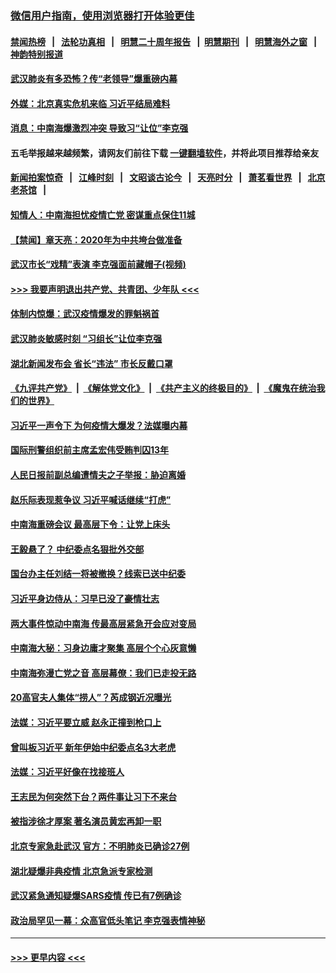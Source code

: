 ### [微信用户指南，使用浏览器打开体验更佳](https://github.com/gfw-breaker/banned-news1/blob/master/indexes/wechat-guide.md?t=0)
#### [禁闻热榜](热点新闻.md?t=0)  &nbsp;&nbsp;|&nbsp;&nbsp; [法轮功真相](https://github.com/gfw-breaker/truth/blob/master/README.md?t=0) &nbsp;&nbsp;|&nbsp;&nbsp; [明慧二十周年报告](https://github.com/gfw-breaker/mh-reports/blob/master/README.md?t=0) &nbsp;&nbsp;|&nbsp;&nbsp;[明慧期刊](https://github.com/gfw-breaker/mh-qikan) &nbsp;&nbsp;|&nbsp;&nbsp; [明慧海外之窗](https://github.com/gfw-breaker/mh-news/blob/master/README.md?t=0) &nbsp;&nbsp;|&nbsp;&nbsp; [神韵特别报道](https://github.com/gfw-breaker/mh-news/blob/master/shenyun.md?t=0)
#### [武汉肺炎有多恐怖？传“老领导”爆重磅内幕](../pages/prog1138/a102767567.md?t=02031444) 
#### [外媒：北京真实危机来临 习近平结局难料](../pages/prog1138/a102764349.md?t=02031444) 
#### [消息：中南海爆激烈冲突 导致习“让位”李克强](../pages/prog1138/a102763598.md?t=02031444) 
#### 五毛举报越来越频繁，请网友们前往下载 [一键翻墙软件](https://github.com/gfw-breaker/ssr-accounts)，并将此项目推荐给亲友
#### [新闻拍案惊奇](https://github.com/gfw-breaker/banned-news1/blob/master/pages/link4.md) &nbsp;&nbsp;|&nbsp;&nbsp; [江峰时刻](https://github.com/gfw-breaker/banned-news1/blob/master/pages/link4.md) &nbsp;&nbsp;|&nbsp;&nbsp; [文昭谈古论今](https://github.com/gfw-breaker/banned-news1/blob/master/pages/link4.md) &nbsp;&nbsp;|&nbsp;&nbsp; [天亮时分](https://github.com/gfw-breaker/banned-news1/blob/master/pages/link4.md) &nbsp;&nbsp;|&nbsp;&nbsp; [萧茗看世界](https://github.com/gfw-breaker/banned-news1/blob/master/pages/link4.md) &nbsp;&nbsp;|&nbsp;&nbsp; [北京老茶馆](https://github.com/gfw-breaker/banned-news1/blob/master/pages/link4.md) &nbsp;&nbsp;|&nbsp;&nbsp; 
#### [知情人：中南海担忧疫情亡党 密谋重点保住11城](../pages/prog1138/a102763309.md?t=02031444) 
#### [【禁闻】章天亮：2020年为中共垮台做准备](../pages/prog1138/a102763070.md?t=02031444) 
#### [武汉市长“戏精”表演 李克强面前藏帽子(视频)](../pages/prog1138/a102762754.md?t=02031444) 
#### [>>> 我要声明退出共产党、共青团、少年队 <<<](https://github.com/begood0513/goodnews/blob/master/quit/letter.md) 
#### [体制内惊爆：武汉疫情爆发的罪魁祸首](../pages/prog1138/a102762628.md?t=02031444) 
#### [武汉肺炎敏感时刻 “习组长”让位李克强](../pages/prog1138/a102761866.md?t=02031444) 
#### [湖北新闻发布会 省长“违法” 市长反戴口罩](../pages/prog1138/a102761704.md?t=02031444) 
#### [《九评共产党》](https://github.com/begood0513/9ping.md/blob/master/README.md) &nbsp;|&nbsp; [《解体党文化》](../../../../jtdwh.md/blob/master/README.md)  &nbsp;|&nbsp; [《共产主义的终极目的》](../../../../gczydzjmd.md/blob/master/README.md) &nbsp;|&nbsp; [《魔鬼在统治我们的世界》](../../../../mgztzwmdsj.md/blob/master/README.md) 
#### [习近平一声令下 为何疫情大爆发？法媒曝内幕](../pages/prog1138/a102759139.md?t=02031444) 
#### [国际刑警组织前主席孟宏伟受贿判囚13年](../pages/prog1138/a102757623.md?t=02031444) 
#### [人民日报前副总编遭情夫之子举报：胁迫离婚](../pages/prog1138/a102754495.md?t=02031444) 
#### [赵乐际表现惹争议 习近平喊话继续“打虎”](../pages/prog1138/a102752427.md?t=02031444) 
#### [中南海重磅会议 最高层下令：让党上床头](../pages/prog1138/a102751653.md?t=02031444) 
#### [王毅悬了？ 中纪委点名狠批外交部](../pages/prog1138/a102751442.md?t=02031444) 
#### [国台办主任刘结一将被撤换？线索已送中纪委](../pages/prog1138/a102751037.md?t=02031444) 
#### [习近平身边侍从：习早已没了豪情壮志](../pages/prog1138/a102750505.md?t=02031444) 
#### [两大事件惊动中南海 传最高层紧急开会应对变局](../pages/prog1138/a102750164.md?t=02031444) 
#### [中南海大秘：习身边庸才聚集 高层个个心灰意懒](../pages/prog1138/a102749445.md?t=02031444) 
#### [中南海弥漫亡党之音 高层幕僚：我们已走投无路](../pages/prog1138/a102747692.md?t=02031444) 
#### [20高官夫人集体“捞人”？芮成钢近况曝光](../pages/prog1138/a102747730.md?t=02031444) 
#### [法媒：习近平要立威 赵永正撞到枪口上](../pages/prog1138/a102747084.md?t=02031444) 
#### [曾叫板习近平 新年伊始中纪委点名3大老虎](../pages/prog1138/a102747052.md?t=02031444) 
#### [法媒：习近平好像在找接班人](../pages/prog1138/a102746044.md?t=02031444) 
#### [王志民为何突然下台？两件事让习下不来台](../pages/prog1138/a102745624.md?t=02031444) 
#### [被指涉徐才厚案 著名演员黄宏再卸一职](../pages/prog1138/a102745571.md?t=02031444) 
#### [北京专家急赴武汉 官方：不明肺炎已确诊27例](../pages/prog1138/a102741527.md?t=02031444) 
#### [湖北疑爆非典疫情 北京急派专家检测](../pages/prog1138/a102741445.md?t=02031444) 
#### [武汉紧急通知疑爆SARS疫情 传已有7例确诊](../pages/prog1138/a102741293.md?t=02031444) 
#### [政治局罕见一幕：众高官低头笔记 李克强表情神秘](../pages/prog1138/a102740620.md?t=02031444) 

----
#### [ >>> 更早内容 <<< ](../indexes/prog1138-earlier.md)
